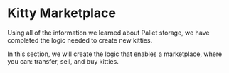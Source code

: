 # Kitty Marketplace

Using all of the information we learned about Pallet storage, we have completed the logic needed to create new kitties.

In this section, we will create the logic that enables a marketplace, where you can: transfer, sell, and buy kitties.
